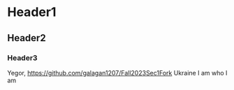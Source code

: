 # Header1
## Header2
### Header3

Yegor, https://github.com/galagan1207/Fall2023Sec1Fork
Ukraine
I am who I am